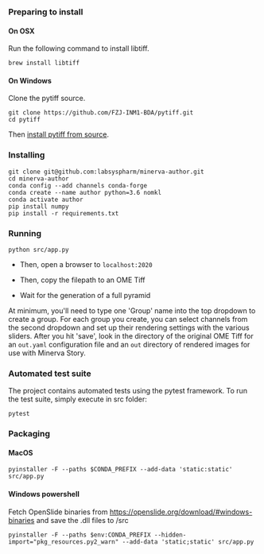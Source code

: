 ### Preparing to install

#### On OSX

Run the following command to install libtiff.

```
brew install libtiff
```

#### On Windows

Clone the pytiff source.

```
git clone https://github.com/FZJ-INM1-BDA/pytiff.git
cd pytiff
```

Then [install pytiff from source](https://github.com/FZJ-INM1-BDA/pytiff#installation-on-windows).

### Installing
```
git clone git@github.com:labsyspharm/minerva-author.git
cd minerva-author
conda config --add channels conda-forge
conda create --name author python=3.6 nomkl
conda activate author
pip install numpy
pip install -r requirements.txt
```

### Running

```
python src/app.py
```

- Then, open a browser to `localhost:2020`

- Then, copy the filepath to an OME Tiff

- Wait for the generation of a full pyramid

At minimum, you'll need to type one 'Group' name into the top dropdown to create a group. For each group you create, you can select channels from the second dropdown and set up their rendering settings with the various sliders. After you hit 'save', look in the directory of the original OME Tiff for an `out.yaml` configuration file and an `out` directory of rendered images for use with Minerva Story.

### Automated test suite

The project contains automated tests using the pytest framework. To run the test suite, simply execute in src folder:
```
pytest
```

### Packaging

#### MacOS

```
pyinstaller -F --paths $CONDA_PREFIX --add-data 'static:static' src/app.py
```

#### Windows powershell

Fetch OpenSlide binaries from https://openslide.org/download/#windows-binaries and save the .dll files to /src
```
pyinstaller -F --paths $env:CONDA_PREFIX --hidden-import="pkg_resources.py2_warn" --add-data 'static;static' src/app.py

```

